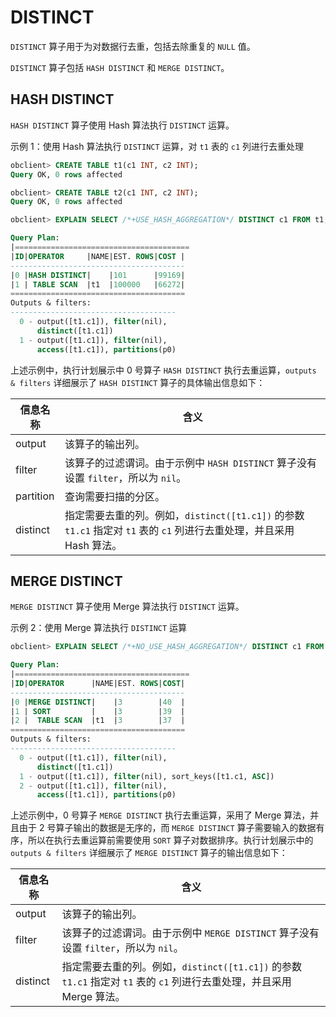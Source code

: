 # DISTINCT

`DISTINCT` 算子用于为对数据行去重，包括去除重复的 `NULL` 值。

`DISTINCT` 算子包括 `HASH DISTINCT` 和 `MERGE DISTINCT`。

## HASH DISTINCT

`HASH DISTINCT` 算子使用 Hash 算法执行 `DISTINCT` 运算。

示例 1：使用 Hash 算法执行 `DISTINCT` 运算，对 `t1` 表的 `c1` 列进行去重处理

```sql
obclient> CREATE TABLE t1(c1 INT, c2 INT);
Query OK, 0 rows affected 

obclient> CREATE TABLE t2(c1 INT, c2 INT);
Query OK, 0 rows affected 

obclient> EXPLAIN SELECT /*+USE_HASH_AGGREGATION*/ DISTINCT c1 FROM t1;

Query Plan: 
|=======================================
|ID|OPERATOR     |NAME|EST. ROWS|COST |
---------------------------------------
|0 |HASH DISTINCT|    |101      |99169|
|1 | TABLE SCAN  |t1  |100000   |66272|
=======================================
Outputs & filters: 
-------------------------------------
  0 - output([t1.c1]), filter(nil), 
      distinct([t1.c1])
  1 - output([t1.c1]), filter(nil), 
      access([t1.c1]), partitions(p0)
```

上述示例中，执行计划展示中 0 号算子 `HASH DISTINCT` 执行去重运算，`outputs & filters` 详细展示了 `HASH DISTINCT` 算子的具体输出信息如下：

| **信息名称**  |        **含义**         |
|-----------|-----------------------------------------------------------------------------------------------------|
| output    | 该算子的输出列。                                                                                            |
| filter    | 该算子的过滤谓词。由于示例中 `HASH DISTINCT` 算子没有设置 `filter`，所以为 `nil`。                          |
| partition | 查询需要扫描的分区。                                                                                          |
| distinct  | 指定需要去重的列。例如，`distinct([t1.c1])` 的参数 `t1.c1` 指定对 `t1` 表的 `c1` 列进行去重处理，并且采用 Hash 算法。 |

## MERGE DISTINCT

`MERGE DISTINCT` 算子使用 Merge 算法执行 `DISTINCT` 运算。

示例 2：使用 Merge 算法执行 `DISTINCT` 运算

```sql
obclient> EXPLAIN SELECT /*+NO_USE_HASH_AGGREGATION*/ DISTINCT c1 FROM t1;

Query Plan: 
|=======================================
|ID|OPERATOR      |NAME|EST. ROWS|COST|
---------------------------------------
|0 |MERGE DISTINCT|    |3        |40  |
|1 | SORT         |    |3        |39  |
|2 |  TABLE SCAN  |t1  |3        |37  |
=======================================
Outputs & filters: 
-------------------------------------
  0 - output([t1.c1]), filter(nil), 
      distinct([t1.c1])
  1 - output([t1.c1]), filter(nil), sort_keys([t1.c1, ASC])
  2 - output([t1.c1]), filter(nil), 
      access([t1.c1]), partitions(p0)
```

上述示例中，0 号算子 `MERGE DISTINCT` 执行去重运算，采用了 Merge 算法，并且由于 2 号算子输出的数据是无序的，而 `MERGE DISTINCT` 算子需要输入的数据有序，所以在执行去重运算前需要使用 `SORT` 算子对数据排序。执行计划展示中的 `outputs & filters` 详细展示了 `MERGE DISTINCT` 算子的输出信息如下：

| **信息名称** |                                                **含义**                                           |
|----------|------------------------------------------------------------------------------------------------------|
| output   | 该算子的输出列。                                                                                         |
| filter   | 该算子的过滤谓词。由于示例中 `MERGE DISTINCT` 算子没有设置 `filter`，所以为 `nil`。                          |
| distinct | 指定需要去重的列。例如，`distinct([t1.c1])` 的参数 `t1.c1` 指定对 `t1` 表的 `c1` 列进行去重处理，并且采用 Merge 算法。 |
